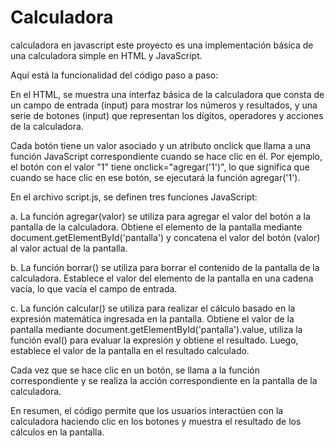 # Calculadora
calculadora en javascript
 este proyecto es una implementación básica de una calculadora simple en HTML y JavaScript. 

 Aquí está la funcionalidad del código paso a paso:

En el HTML, se muestra una interfaz básica de la calculadora que consta de un campo de entrada (input) para mostrar los números y resultados, y una serie de botones (input)
que representan los dígitos, operadores y acciones de la calculadora.

Cada botón tiene un valor asociado y un atributo onclick que llama a una función JavaScript correspondiente cuando se hace clic en él. Por ejemplo, el botón con el valor "1"
tiene onclick="agregar('1')", lo que significa que cuando se hace clic en ese botón, se ejecutará la función agregar('1').

En el archivo script.js, se definen tres funciones JavaScript:

a. La función agregar(valor) se utiliza para agregar el valor del botón a la pantalla de la calculadora. Obtiene el elemento de la pantalla mediante document.getElementById('pantalla')
y concatena el valor del botón (valor) al valor actual de la pantalla.

b. La función borrar() se utiliza para borrar el contenido de la pantalla de la calculadora. Establece el valor del elemento de la pantalla en una cadena vacía, lo que vacía el campo de entrada.

c. La función calcular() se utiliza para realizar el cálculo basado en la expresión matemática ingresada en la pantalla. Obtiene el valor de la pantalla mediante 
document.getElementById('pantalla').value, utiliza la función eval() para evaluar la expresión y obtiene el resultado. Luego, establece el valor de la pantalla en el resultado calculado.

Cada vez que se hace clic en un botón, se llama a la función correspondiente y se realiza la acción correspondiente en la pantalla de la calculadora.

En resumen, el código permite que los usuarios interactúen con la calculadora haciendo clic en los botones y muestra el resultado de los cálculos en la pantalla.
